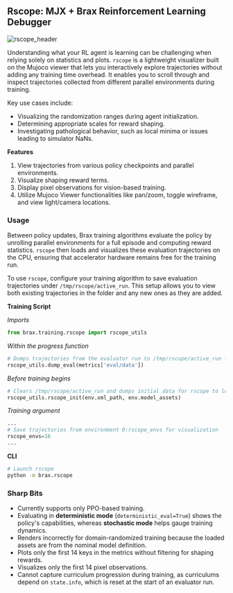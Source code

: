 ## Rscope: MJX + Brax Reinforcement Learning Debugger

![rscope_header](https://github.com/user-attachments/assets/225d0290-501d-4a2e-ace9-f2122786ffb6)

Understanding what your RL agent is learning can be challenging when relying solely on statistics and plots. `rscope` is a lightweight visualizer built on the Mujoco viewer that lets you interactively explore trajectories without adding any training time overhead. It enables you to scroll through and inspect trajectories collected from different parallel environments during training.

Key use cases include:
- Visualizing the randomization ranges during agent initialization.
- Determining appropriate scales for reward shaping.
- Investigating pathological behavior, such as local minima or issues leading to simulator NaNs.

**Features**
1. View trajectories from various policy checkpoints and parallel environments.
2. Visualize shaping reward terms.
3. Display pixel observations for vision-based training.
4. Utilize Mujoco Viewer functionalities like pan/zoom, toggle wireframe, and view light/camera locations.

### Usage
Between policy updates, Brax training algorithms evaluate the policy by unrolling parallel environments for a full episode and computing reward statistics. `rscope` then loads and visualizes these evaluation trajectories on the CPU, ensuring that accelerator hardware remains free for the training run.

To use `rscope`, configure your training algorithm to save evaluation trajectories under `/tmp/rscope/active_run`. This setup allows you to view both existing trajectories in the folder and any new ones as they are added.

**Training Script**

*Imports*
```python
from brax.training.rscope import rscope_utils
```

*Within the progress function*
```python
# Dumps trajectories from the evaluator run to /tmp/rscope/active_run for visualization
rscope_utils.dump_eval(metrics['eval/data'])
```

*Before training begins*
```python
# Clears /tmp/rscope/active_run and dumps initial data for rscope to load the model
rscope_utils.rscope_init(env.xml_path, env.model_assets)
```

*Training argument*
```python
...
# Save trajectories from environment 0:rscope_envs for visualization
rscope_envs=16
...
```

**CLI**
```bash
# Launch rscope
python -m brax.rscope
```

### Sharp Bits
- Currently supports only PPO-based training.
- Evaluating in **deterministic mode** (`deterministic_eval=True`) shows the policy's capabilities, whereas **stochastic mode** helps gauge training dynamics.
- Renders incorrectly for domain-randomized training because the loaded assets are from the nominal model definition.
- Plots only the first 14 keys in the metrics without filtering for shaping rewards.
- Visualizes only the first 14 pixel observations.
- Cannot capture curriculum progression during training, as curriculums depend on `state.info`, which is reset at the start of an evaluator run.
